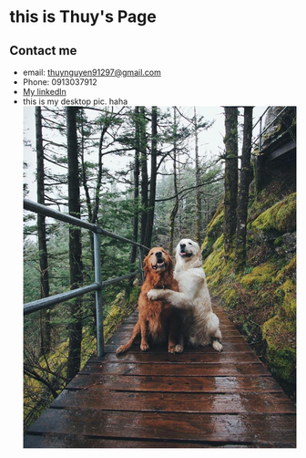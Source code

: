 # this is Thuy's Page
## Contact me
* email: thuynguyen91297@gmail.com
* Phone: 0913037912
* [My linkedIn](https://www.linkedin.com/in/th%E1%BB%A7y-nguy%E1%BB%85n-a77178171/)
* this is my desktop pic. haha ![DOG](DOG.jpg)
